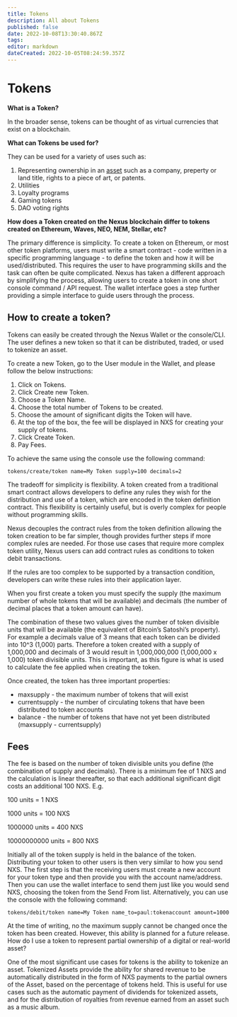```yaml
---
title: Tokens
description: All about Tokens
published: false
date: 2022-10-08T13:30:40.867Z
tags: 
editor: markdown
dateCreated: 2022-10-05T08:24:59.357Z
---
```


# Tokens

**What is a Token?**

In the broader sense, tokens can be thought of as virtual currencies that exist on a blockchain.

**What can Tokens be used for?**

They can be used for a variety of uses such as:

1. Representing ownership in an [asset](broken-reference) such as a company, preperty or land title, rights to a piece of art, or patents.
2. Utilities
3. Loyalty programs
4. Gaming tokens
5. DAO voting rights

**How does a Token created on the Nexus blockchain differ to tokens created on Ethereum, Waves, NEO, NEM, Stellar, etc?**

The primary difference is simplicity. To create a token on Ethereum, or most other token platforms, users must write a smart contract - code written in a specific programming language - to define the token and how it will be used/distributed. This requires the user to have programming skills and the task can often be quite complicated. Nexus has taken a different approach by simplifying the process, allowing users to create a token in one short console command / API request. The wallet interface goes a step further providing a simple interface to guide users through the process.

## How to create a token?

Tokens can easily be created through the Nexus Wallet or the console/CLI. The user defines a new token so that it can be distributed, traded, or used to tokenize an asset.

To create a new Token, go to the User module in the Wallet, and please follow the below instructions:

1. Click on Tokens.
2. Click Create new Token.
3. Choose a Token Name.
4. Choose the total number of Tokens to be created.
5. Choose the amount of significant digits the Token will have.
6. At the top of the box, the fee will be displayed in NXS for creating your supply of tokens.
7. Click Create Token.
8. Pay Fees.

To achieve the same using the console use the following command:

`tokens/create/token name=My Token supply=100 decimals=2`

The tradeoff for simplicity is flexibility. A token created from a traditional smart contract allows developers to define any rules they wish for the distribution and use of a token, which are encoded in the token definition contract. This flexibility is certainly useful, but is overly complex for people without programming skills.

Nexus decouples the contract rules from the token definition allowing the token creation to be far simpler, though provides further steps if more complex rules are needed. For those use cases that require more complex token utility, Nexus users can add contract rules as conditions to token debit transactions.

If the rules are too complex to be supported by a transaction condition, developers can write these rules into their application layer.

When you first create a token you must specify the supply (the maximum number of whole tokens that will be available) and decimals (the number of decimal places that a token amount can have).

The combination of these two values gives the number of token divisible units that will be available (the equivalent of Bitcoin’s Satoshi’s property). For example a decimals value of 3 means that each token can be divided into 10^3 (1,000) parts. Therefore a token created with a supply of 1,000,000 and decimals of 3 would result in 1,000,000,000 (1,000,000 x 1,000) token divisible units. This is important, as this figure is what is used to calculate the fee applied when creating the token.

Once created, the token has three important properties:

* maxsupply - the maximum number of tokens that will exist
* currentsupply - the number of circulating tokens that have been distributed to token accounts
* balance - the number of tokens that have not yet been distributed (maxsupply - currentsupply)

## Fees
The fee is based on the number of token divisible units you define (the combination of supply and decimals). There is a minimum fee of 1 NXS and the calculation is linear thereafter, so that each additional significant digit costs an additional 100 NXS. E.g.

100 units = 1 NXS

1000 units = 100 NXS

1000000 units = 400 NXS

10000000000 units = 800 NXS

Initially all of the token supply is held in the balance of the token. Distributing your token to other users is then very similar to how you send NXS. The first step is that the receiving users must create a new account for your token type and then provide you with the account name/address. Then you can use the wallet interface to send them just like you would send NXS, choosing the token from the Send From list. Alternatively, you can use the console with the following command:

`tokens/debit/token name=My Token name_to=paul:tokenaccount amount=1000`

At the time of writing, no the maximum supply cannot be changed once the token has been created. However, this ability is planned for a future release. How do I use a token to represent partial ownership of a digital or real-world asset?

One of the most significant use cases for tokens is the ability to tokenize an asset. Tokenized Assets provide the ability for shared revenue to be automatically distributed in the form of NXS payments to the partial owners of the Asset, based on the percentage of tokens held. This is useful for use cases such as the automatic payment of dividends for tokenized assets, and for the distribution of royalties from revenue earned from an asset such as a music album.
